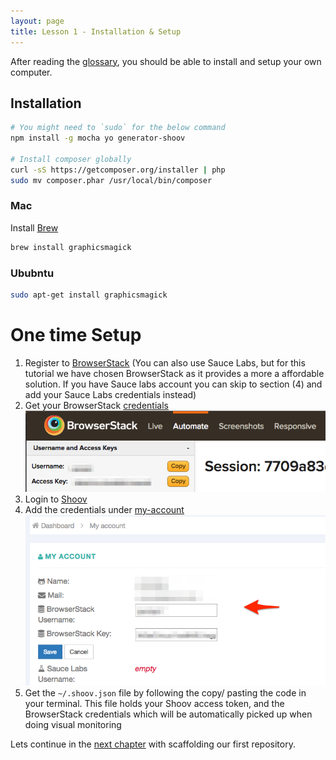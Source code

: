 ```yaml
---
layout: page
title: Lesson 1 - Installation & Setup
---
```


After reading the [glossary](/glossary), you should be able to install and setup your own computer.

## Installation

```bash
# You might need to `sudo` for the below command
npm install -g mocha yo generator-shoov

# Install composer globally
curl -sS https://getcomposer.org/installer | php
sudo mv composer.phar /usr/local/bin/composer
```

### Mac

Install [Brew](http://brew.sh/)

```bash
brew install graphicsmagick
```

### Ububntu

```bash
sudo apt-get install graphicsmagick
```

# One time Setup

1. Register to [BrowserStack](http://www.browserstack.com/) (You can also use Sauce Labs, but for this tutorial we have chosen BrowserStack as it provides a more a affordable solution. If you have Sauce labs account you can skip to section (4) and add your Sauce Labs credentials instead)
1. Get your BrowserStack [credentials](https://www.browserstack.com/automate)
![BrowserStack credentials](/assets/images/tutorials/lesson1/browserstack-credentials.jpg)
1. Login to [Shoov](https://app.shoov.io/)
1. Add the credentials under [my-account](https://app.shoov.io/#/my-account)
![Adding BrowserStack credentials to My account](/assets/images/tutorials/lesson1/my-account.jpg)
1. Get the `~/.shoov.json` file by following the copy/ pasting the code in your terminal. This file holds your Shoov access token, and the BrowserStack credentials which will be automatically picked up when doing visual monitoring

Lets continue in the [next chapter](/tutorials/lesson2-scaffold/) with scaffolding our first repository.
